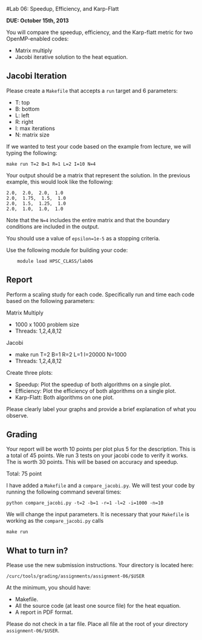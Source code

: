 #Lab 06: Speedup, Efficiency, and Karp-Flatt

__DUE: October 15th, 2013__

You will compare the speedup, efficiency, and the Karp-flatt metric for two OpenMP-enabled codes:

* Matrix multiply
* Jacobi iterative solution to the heat equation.

## Jacobi Iteration

Please create a `Makefile` that accepts a `run` target and 6 parameters: 

* T: top 
* B: bottom
* L: left
* R: right
* I: max iterations
* N: matrix size

If we wanted to test your code based on the example from lecture, we will typing the following:

	make run T=2 B=1 R=1 L=2 I=10 N=4

Your output should be a matrix that represent the solution.  In the previous example, this would look like the following:

	2.0,  2.0,  2.0,  1.0 
	2.0,  1.75,  1.5,  1.0
	2.0,  1.5,  1.25,  1.0
	2.0,  1.0,  1.0,  1.0 
	
Note that the `N=4` includes the entire matrix and that the boundary conditions are included in the output.

You should use a value of `epsilon=1e-5` as a stopping criteria.

Use the following module for building your code:

        module load HPSC_CLASS/lab06

## Report

Perform a scaling study for each code.  Specifically run and time each code based on the following parameters:

Matrix Multiply

* 1000 x 1000 problem size
* Threads: 1,2,4,8,12

Jacobi

* make run T=2 B=1 R=2 L=1 I=20000 N=1000
* Threads: 1,2,4,8,12

Create three plots:

* Speedup: Plot the speedup of both algorithms on a single plot. 
* Efficiency: Plot the efficiency of both algorithms on a single plot.
* Karp-Flatt: Both algorithms on one plot.

Please clearly label your graphs and provide a brief explanation of what you observe.


## Grading

Your report will be worth 10 points per plot plus 5 for the description.  This is a total of 45 points. 
We run 3 tests on your jacobi code to verify it works.  The is worth 30 points.  This will be based on accuracy
and speedup.

Total: 75 point

I have added a `Makefile` and a `compare_jacobi.py`.  We will test your code by running the following command several times:

	python compare_jacobi.py -t=2 -b=1 -r=1 -l=2 -i=1000 -n=10
	
We will change the input parameters.  It is necessary that your `Makefile` is working as the `compare_jacobi.py` calls

	make run 


## What to turn in?

Please use the new submission instructions. Your directory is located here:

    /curc/tools/grading/assignments/assignment-06/$USER

At the minimum, you should have:

- Makefile.
- All the source code (at least one source file) for the heat equation.
- A report in PDF format.

Please do not check in a tar file.  Place all file at the root of your directory `assignment-06/$USER`.





